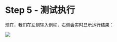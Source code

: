 # Step 5 - 测试执行

现在，我们在左侧输入例程，右侧会实时显示运行结果：

<img src="/01/104-result.png" class="m-0 h-100 rounded shadow">
